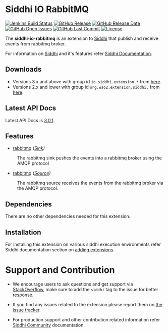 Siddhi IO RabbitMQ
======================================

 [![Jenkins Build Status](https://wso2.org/jenkins/job/siddhi/job/siddhi-io-rabbitmq/badge/icon)](https://wso2.org/jenkins/job/siddhi/job/siddhi-io-rabbitmq/)
  [![GitHub Release](https://img.shields.io/github/release/siddhi-io/siddhi-io-rabbitmq.svg)](https://github.com/siddhi-io/siddhi-io-rabbitmq/releases)
  [![GitHub Release Date](https://img.shields.io/github/release-date/siddhi-io/siddhi-io-rabbitmq.svg)](https://github.com/siddhi-io/siddhi-io-rabbitmq/releases)
  [![GitHub Open Issues](https://img.shields.io/github/issues-raw/siddhi-io/siddhi-io-rabbitmq.svg)](https://github.com/siddhi-io/siddhi-io-rabbitmq/issues)
  [![GitHub Last Commit](https://img.shields.io/github/last-commit/siddhi-io/siddhi-io-rabbitmq.svg)](https://github.com/siddhi-io/siddhi-io-rabbitmq/commits/master)
  [![License](https://img.shields.io/badge/License-Apache%202.0-blue.svg)](https://opensource.org/licenses/Apache-2.0)

The **siddhi-io-rabbitmq** is an extension to <a target="_blank" href="https://wso2.github.io/siddhi">Siddhi</a> that publish and receive events from rabbitmq broker.

For information on <a target="_blank" href="https://siddhi.io/">Siddhi</a> and it's features refer <a target="_blank" href="https://siddhi.io/redirect/docs.html">Siddhi Documentation</a>. 

## Downloads
* Versions 3.x and above with group id `io.siddhi.extension.*` from <a target="_blank" href="https://mvnrepository.com/artifact/io.siddhi.extension.io.rabbitmq/siddhi-io-rabbitmq/">here</a>.
* Versions 2.x and lower with group id `org.wso2.extension.siddhi.` from  <a target="_blank" href="https://mvnrepository.com/artifact/org.wso2.extension.siddhi.io.rabbitmq/siddhi-io-rabbitmq">here</a>.
## Latest API Docs 

Latest API Docs is <a target="_blank" href="https://siddhi-io.github.io/siddhi-io-rabbitmq/api/3.0.1">3.0.1</a>.

## Features

* <a target="_blank" href="https://siddhi-io.github.io/siddhi-io-rabbitmq/api/3.0.1/#rabbitmq-sink">rabbitmq</a> *(<a target="_blank" href="http://siddhi.io/en/v5.1/docs/query-guide/#sink">Sink</a>)*<br> <div style="padding-left: 1em;"><p><p style="word-wrap: break-word;margin: 0;">The rabbitmq sink pushes the events into a rabbitmq broker using the AMQP protocol</p></p></div>
* <a target="_blank" href="https://siddhi-io.github.io/siddhi-io-rabbitmq/api/3.0.1/#rabbitmq-source">rabbitmq</a> *(<a target="_blank" href="http://siddhi.io/en/v5.1/docs/query-guide/#source">Source</a>)*<br> <div style="padding-left: 1em;"><p><p style="word-wrap: break-word;margin: 0;">The rabbitmq source receives the events from the rabbitmq broker via the AMQP protocol. </p></p></div>

## Dependencies
There are no other dependencies needed for this extension.

## Installation
For installing this extension on various siddhi execution environments refer Siddhi documentation section on <a target="_blank" href="https://siddhi.io/redirect/add-extensions.html">adding extensions</a>.

# Support and Contribution

* We encourage users to ask questions and get support via <a target="_blank" href="https://stackoverflow.com/questions/tagged/siddhi">StackOverflow</a>, make sure to add the `siddhi` tag to the issue for better response.

* If you find any issues related to the extension please report them on <a target="_blank" href="https://github.com/siddhi-io/siddhi-execution-string/issues">the issue tracker</a>.

* For production support and other contribution related information refer <a target="_blank" href="https://siddhi.io/community/">Siddhi Community</a> documentation.
